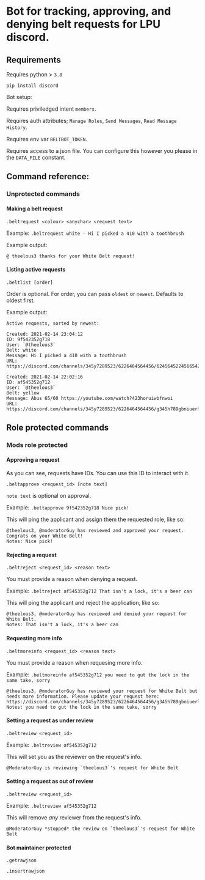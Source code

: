 # Bot for tracking, approving, and denying belt requests for LPU discord.

## Requirements

Requires python > `3.8`

`pip install discord`

Bot setup:

Requires priviledged intent `members`.

Requires auth attributes; `Manage Roles`, `Send Messages`, `Read Message History`.

Requires env var `BELTBOT_TOKEN`.

Requires access to a json file. You can configure this however you please in the `DATA_FILE` constant.


## Command reference:

### Unprotected commands

#### Making a belt request
`.beltrequest <colour> <anychar> <request text>`

Example: `.beltrequest white - Hi I picked a 410 with a toothbrush`

Example output:
```
@ theelous3 thanks for your White Belt request!
```

#### Listing active requests

`.beltlist [order]`

Order is optional. For order, you can pass `oldest` or `newest`. Defaults to oldest first.

Example output:
```
Active requests, sorted by newest:

Created: 2021-02-14 23:04:12
ID: 9f542352g718
User: `@theelous3`
Belt: white
Message: Hi I picked a 410 with a toothbrush
URL: https://discord.com/channels/345y7289523/6226464564456/6245645224566542564

Created: 2021-02-14 22:02:16
ID: af545352g712
User: `@theelous3`
Belt: yellow
Message: Abus 65/60 https://youtube.com/watch?423horuiwbfnwoi
URL: https://discord.com/channels/345y7289523/6226464564456/g345h789gbniuerlgb4
```

## Role protected commands

### Mods role protected

#### Approving a request

As you can see, requests have IDs. You can use this ID to interact with it.

`.beltapprove <request_id> [note text]`

`note text` is optional on approval.

Example:
`.beltapprove 9f542352g718 Nice pick!`

This will ping the applicant and assign them the requested role, like so:

```
@theelous3, @moderatorGuy has reviewed and approved your request. Congrats on your White Belt!
Notes: Nice pick!
```

#### Rejecting a request

`.beltreject <request_id> <reason text>`

You must provide a reason when denying a request.

Example: `.beltreject af545352g712 That isn't a lock, it's a beer can`

This will ping the applicant and reject the application, like so:

```
@theelous3, @moderatorGuy has reviewed and denied your request for White Belt.
Notes: That isn't a lock, it's a beer can
```


#### Requesting more info

`.beltmoreinfo <request_id> <reason text>`

You must provide a reason when requesing more info.

Example: `.beltmoreinfo af545352g712 you need to gut the lock in the same take, sorry`

```
@theelous3, @moderatorGuy has reviewed your request for White Belt but needs more information. Please update your request here: https://discord.com/channels/345y7289523/6226464564456/g345h789gbniuerlgb4
Notes: you need to gut the lock in the same take, sorry
```


#### Setting a request as under review

`.beltreview <request_id>`

Example: `.beltreview af545352g712`

This will set you as the reviewer on the request's info.

```
@ModeratorGuy is reviewing `theelous3`'s request for White Belt
```

#### Setting a request as out of review

`.beltreview <request_id>`

Example: `.beltreview af545352g712`

This will remove _any_ reviewer from the request's info.

```
@ModeratorGuy *stopped* the review on `theelous3`'s request for White Belt
```


#### Bot maintainer protected

`.getrawjson`

`.insertrawjson`
